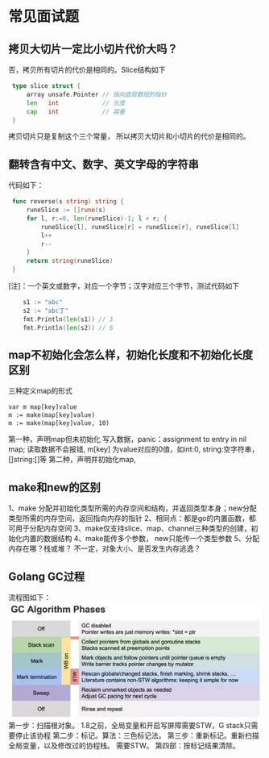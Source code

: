 # 常见面试题

## 拷贝大切片一定比小切片代价大吗？
   否，拷贝所有切片的代价是相同的。Slice结构如下
   ```go
    type slice struct {
    	array unsafe.Pointer // 指向底层数组的指针
    	len   int            // 长度   
    	cap   int            // 容量
    }
  ```
  拷贝切片只是复制这个三个常量， 所以拷贝大切片和小切片的代价是相同的。

## 翻转含有中文、数字、英文字母的字符串
   代码如下：
   
   ```go
    func reverse(s string) string { 
        runeSlice := []rune(s)
        for l, r:=0, len(runeSlice)-1; l < r; {
            runeSlice[l], runeSlice[r] = runeSlice[r], runeSlice[l]
            l++
            r--
        }
        return string(runeSlice)
    }
   ```

[注]：一个英文或数字，对应一个字节；汉字对应三个字节，测试代码如下
    
```go
    s1 := "abc"
    s2 := "abc丁"
    fmt.Println(len(s1)) // 3
    fmt.Println(len(s2)) // 6
  ```
    
## map不初始化会怎么样，初始化长度和不初始化长度区别
三种定义map的形式
```
var m map[key]value
m := make(map[key]value)
m := make(map[key]value, 10)
```
第一种，声明map但未初始化
   写入数据，panic：assignment to entry in nil map; 
   读取数据不会报错, m[key] 为value对应的0值，如int:0, string:空字符串，[]string:[]等
第二种，声明并初始化map,
    
## make和new的区别
   1、make 分配并初始化类型所需的内存空间和结构，并返回类型本身；new分配类型所需的内存空间，返回指向内存的指针
   2、相同点：都是go的内置函数，都可用于分配内存空间
   3、make仅支持slice、map、channel三种类型的创建，初始化内置的数据结构
   4、make能传多个参数， new只能传一个类型参数
   5、分配内存在哪？栈或堆？  不一定，对象大小、是否发生内存逃逸？
   
## Golang GC过程
流程图如下：
![image](https://github.com/dqixuan/daily-go/blob/main/Image/question_readme/golang_gc.png)
第一步：扫描根对象。 1.8之前，全局变量和开启写屏障需要STW，G stack只需要停止该协程
第二步：标记。算法：三色标记法。
第三步：重新标记。重新扫描全局变量，以及修改过的协程栈。 需要STW。
第四部：按标记结果清除。

